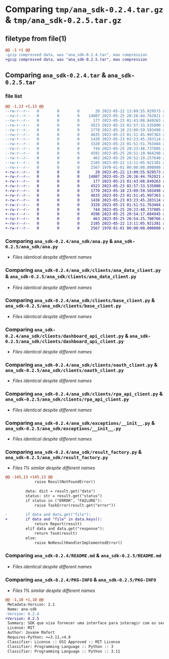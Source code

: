 # Comparing `tmp/ana_sdk-0.2.4.tar.gz` & `tmp/ana_sdk-0.2.5.tar.gz`

## filetype from file(1)

```diff
@@ -1 +1 @@
-gzip compressed data, was "ana_sdk-0.2.4.tar", max compression
+gzip compressed data, was "ana_sdk-0.2.5.tar", max compression
```

## Comparing `ana_sdk-0.2.4.tar` & `ana_sdk-0.2.5.tar`

### file list

```diff
@@ -1,13 +1,13 @@
--rw-r--r--   0        0        0       20 2023-05-22 13:09:55.929573 ana_sdk-0.2.4/ana_sdk/__init__.py
--rw-r--r--   0        0        0    14807 2023-05-25 20:26:44.762021 ana_sdk-0.2.4/ana_sdk/ana.py
--rw-r--r--   0        0        0      177 2023-05-23 01:43:08.849263 ana_sdk-0.2.4/ana_sdk/clients/__init__.py
--rw-r--r--   0        0        0     4523 2023-05-23 02:57:33.535000 ana_sdk-0.2.4/ana_sdk/clients/ana_data_client.py
--rw-r--r--   0        0        0     1770 2023-05-18 23:09:59.503498 ana_sdk-0.2.4/ana_sdk/clients/base_client.py
--rw-r--r--   0        0        0     4635 2023-05-23 01:51:45.997363 ana_sdk-0.2.4/ana_sdk/clients/dashboard_api_client.py
--rw-r--r--   0        0        0     1438 2023-05-23 03:23:45.283114 ana_sdk-0.2.4/ana_sdk/clients/oauth_client.py
--rw-r--r--   0        0        0     3320 2023-05-23 01:51:51.763464 ana_sdk-0.2.4/ana_sdk/clients/rpa_api_client.py
--rw-r--r--   0        0        0      744 2023-05-25 20:23:48.737805 ana_sdk-0.2.4/ana_sdk/exceptions/__init__.py
--rw-r--r--   0        0        0     4591 2023-05-25 20:51:10.964290 ana_sdk-0.2.4/ana_sdk/result_factory.py
--rw-r--r--   0        0        0      463 2023-05-25 20:52:19.257640 ana_sdk-0.2.4/pyproject.toml
--rw-r--r--   0        0        0     2105 2023-05-22 13:11:05.921381 ana_sdk-0.2.4/README.md
--rw-r--r--   0        0        0     2567 1970-01-01 00:00:00.000000 ana_sdk-0.2.4/PKG-INFO
+-rw-r--r--   0        0        0       20 2023-05-22 13:09:55.929573 ana_sdk-0.2.5/ana_sdk/__init__.py
+-rw-r--r--   0        0        0    14807 2023-05-25 20:26:44.762021 ana_sdk-0.2.5/ana_sdk/ana.py
+-rw-r--r--   0        0        0      177 2023-05-23 01:43:08.849263 ana_sdk-0.2.5/ana_sdk/clients/__init__.py
+-rw-r--r--   0        0        0     4523 2023-05-23 02:57:33.535000 ana_sdk-0.2.5/ana_sdk/clients/ana_data_client.py
+-rw-r--r--   0        0        0     1770 2023-05-18 23:09:59.503498 ana_sdk-0.2.5/ana_sdk/clients/base_client.py
+-rw-r--r--   0        0        0     4635 2023-05-23 01:51:45.997363 ana_sdk-0.2.5/ana_sdk/clients/dashboard_api_client.py
+-rw-r--r--   0        0        0     1438 2023-05-23 03:23:45.283114 ana_sdk-0.2.5/ana_sdk/clients/oauth_client.py
+-rw-r--r--   0        0        0     3320 2023-05-23 01:51:51.763464 ana_sdk-0.2.5/ana_sdk/clients/rpa_api_client.py
+-rw-r--r--   0        0        0      744 2023-05-25 20:23:48.737805 ana_sdk-0.2.5/ana_sdk/exceptions/__init__.py
+-rw-r--r--   0        0        0     4596 2023-05-25 20:54:17.884945 ana_sdk-0.2.5/ana_sdk/result_factory.py
+-rw-r--r--   0        0        0      463 2023-05-25 20:54:25.700766 ana_sdk-0.2.5/pyproject.toml
+-rw-r--r--   0        0        0     2105 2023-05-22 13:11:05.921381 ana_sdk-0.2.5/README.md
+-rw-r--r--   0        0        0     2567 1970-01-01 00:00:00.000000 ana_sdk-0.2.5/PKG-INFO
```

### Comparing `ana_sdk-0.2.4/ana_sdk/ana.py` & `ana_sdk-0.2.5/ana_sdk/ana.py`

 * *Files identical despite different names*

### Comparing `ana_sdk-0.2.4/ana_sdk/clients/ana_data_client.py` & `ana_sdk-0.2.5/ana_sdk/clients/ana_data_client.py`

 * *Files identical despite different names*

### Comparing `ana_sdk-0.2.4/ana_sdk/clients/base_client.py` & `ana_sdk-0.2.5/ana_sdk/clients/base_client.py`

 * *Files identical despite different names*

### Comparing `ana_sdk-0.2.4/ana_sdk/clients/dashboard_api_client.py` & `ana_sdk-0.2.5/ana_sdk/clients/dashboard_api_client.py`

 * *Files identical despite different names*

### Comparing `ana_sdk-0.2.4/ana_sdk/clients/oauth_client.py` & `ana_sdk-0.2.5/ana_sdk/clients/oauth_client.py`

 * *Files identical despite different names*

### Comparing `ana_sdk-0.2.4/ana_sdk/clients/rpa_api_client.py` & `ana_sdk-0.2.5/ana_sdk/clients/rpa_api_client.py`

 * *Files identical despite different names*

### Comparing `ana_sdk-0.2.4/ana_sdk/exceptions/__init__.py` & `ana_sdk-0.2.5/ana_sdk/exceptions/__init__.py`

 * *Files identical despite different names*

### Comparing `ana_sdk-0.2.4/ana_sdk/result_factory.py` & `ana_sdk-0.2.5/ana_sdk/result_factory.py`

 * *Files 1% similar despite different names*

```diff
@@ -145,13 +145,13 @@
             raise ResultNotFoundError()
         
         data: dict = result.get("data")
         status: str = result.get("status")
         if status in ("ERROR", "FAILURE"):
             raise TaskError(result.get("error"))
         
-        if data and data.get("file"):
+        if data and "file" in data.keys():
             return Report(result)
         elif data and data.get("response"):
             return Task(result)
         else:
             raise NoResultHandlerImplementedError()
```

### Comparing `ana_sdk-0.2.4/README.md` & `ana_sdk-0.2.5/README.md`

 * *Files identical despite different names*

### Comparing `ana_sdk-0.2.4/PKG-INFO` & `ana_sdk-0.2.5/PKG-INFO`

 * *Files 1% similar despite different names*

```diff
@@ -1,10 +1,10 @@
 Metadata-Version: 2.1
 Name: ana-sdk
-Version: 0.2.4
+Version: 0.2.5
 Summary: SDK que visa fornecer uma interface para interagir com os serviços ANA.
 License: MIT
 Author: Jovane Mafort
 Requires-Python: >=3.11,<4.0
 Classifier: License :: OSI Approved :: MIT License
 Classifier: Programming Language :: Python :: 3
 Classifier: Programming Language :: Python :: 3.11
```

